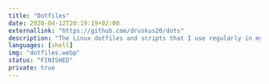 ```yaml
---
title: "Dotfiles"
date: 2020-04-12T20:19:19+02:00
externallink: "https://github.com/druskus20/dots" 
description: "The Linux dotfiles and scripts that I use regularly in my setup. Including zsh, vim, eww..."
languages: [shell]
img: "dotfiles.webp"
status: "FINISHED"
private: true
---
```


